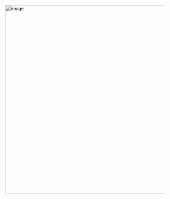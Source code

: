 <img width="597" alt="image" src="https://github.com/Sejalkaur/100DaysOfFrontend/assets/122438982/75d1eeb7-fad1-4efb-8c21-78bcf0728622">
